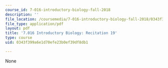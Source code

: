 ```yaml
---
course_id: 7-016-introductory-biology-fall-2018
description: ''
file_location: /coursemedia/7-016-introductory-biology-fall-2018/0343f399a6e1d70efe23b0ef39df8db1_MIT7_016F18rec19.pdf
file_type: application/pdf
layout: pdf
title: '7.016 Introductory Biology: Recitation 19'
type: course
uid: 0343f399a6e1d70efe23b0ef39df8db1

---
```

None